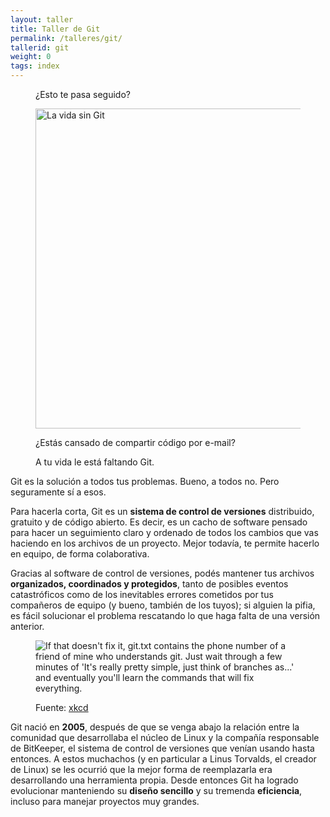 ```yaml
---
layout: taller
title: Taller de Git
permalink: /talleres/git/
tallerid: git
weight: 0
tags: index
---
```


<figure class="centered">
    <p class="text-big">¿Esto te pasa seguido?</p>
    <p><img class="no-border" title="La vida sin Git" src="{{ site.baseurl }}/static/img/git/caos.png" width="512"></p>
    <p class="text-big">¿Estás cansado de compartir código por e-mail?</p>
    <p class="text-x-big">A tu vida le está faltando Git.</p>
</figure>

Git es la solución a todos tus problemas. Bueno, a todos no. Pero seguramente sí a esos.

Para hacerla corta, Git es un **sistema de control de versiones** distribuido, gratuito y de código abierto. Es decir, es un cacho de software pensado para hacer un seguimiento claro y ordenado de todos los cambios que vas haciendo en los archivos de un proyecto. Mejor todavía, te permite hacerlo en equipo, de forma colaborativa.

Gracias al software de control de versiones, podés mantener tus archivos **organizados, coordinados y protegidos**, tanto de posibles eventos catastróficos como de los inevitables errores cometidos por tus compañeros de equipo (y bueno, también de los tuyos); si alguien la pifia, es fácil solucionar el problema rescatando lo que haga falta de una versión anterior.

<figure class="centered">
    <p><img class="no-border" title="If that doesn't fix it, git.txt contains the phone number of a friend of mine who understands git. Just wait through a few minutes of 'It's really pretty simple, just think of branches as...' and eventually you'll learn the commands that will fix everything." src="{{ site.baseurl }}/static/img/git/xkcd-git.png"></p>
    <!-- <p class="figure-caption">Fuente: <a href="http://xkcd.com/1597/" target="_blank">xkcd</a></p> -->
    <figcaption>Fuente: <a href="http://xkcd.com/1597/" target="_blank">xkcd</a></figcaption>
</figure>


Git nació en **2005**, después de que se venga abajo la relación entre la comunidad que desarrollaba el núcleo de Linux y la compañía responsable de BitKeeper, el sistema de control de versiones que venían usando hasta entonces. A estos muchachos (y en particular a Linus Torvalds, el creador de Linux) se les ocurrió que la mejor forma de reemplazarla era desarrollando una herramienta propia. Desde entonces Git ha logrado evolucionar manteniendo su **diseño sencillo** y su tremenda **eficiencia**, incluso para manejar proyectos muy grandes.
